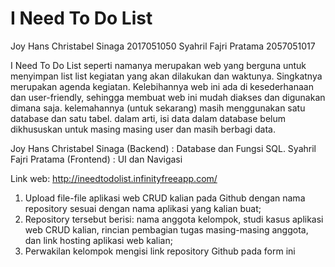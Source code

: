 # I Need To Do List

Joy Hans Christabel Sinaga   2017051050
Syahril Fajri Pratama        2057051017

I Need To Do List seperti namanya merupakan web yang berguna untuk menyimpan list list kegiatan yang akan dilakukan dan waktunya. Singkatnya merupakan agenda kegiatan. Kelebihannya web ini ada di kesederhanaan dan user-friendly, sehingga membuat web ini mudah diakses dan digunakan dimana saja. kelemahannya (untuk sekarang) masih menggunakan satu database dan satu tabel. dalam arti, isi data dalam database belum dikhususkan untuk masing masing user dan masih berbagi data.

Joy Hans Christabel Sinaga (Backend)  : Database dan Fungsi SQL.
Syahril Fajri Pratama (Frontend)      : UI dan Navigasi

Link web: http://ineedtodolist.infinityfreeapp.com/


1. Upload file-file aplikasi web CRUD kalian pada Github dengan nama repository sesuai dengan nama aplikasi yang kalian buat;
2. Repository tersebut berisi: nama anggota kelompok, studi kasus aplikasi web CRUD kalian, rincian pembagian tugas masing-masing anggota, dan link hosting aplikasi web kalian;
3. Perwakilan kelompok mengisi link repository Github pada form ini
